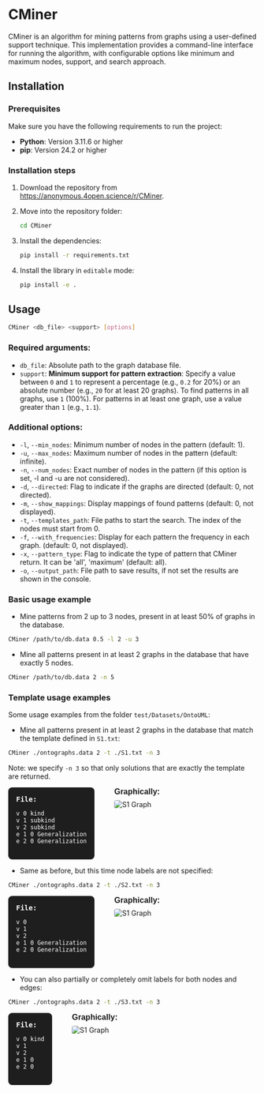 # CMiner

CMiner is an algorithm for mining patterns from graphs using a user-defined support technique. This implementation provides a command-line interface for running the algorithm, with configurable options like minimum and maximum nodes, support, and search approach.



## Installation

### Prerequisites

Make sure you have the following requirements to run the project:

- **Python**: Version 3.11.6 or higher
- **pip**: Version  24.2 or higher


### Installation steps

1. Download the repository from https://anonymous.4open.science/r/CMiner.
2. Move into the repository folder:
    ```bash
    cd CMiner
    ```

2. Install the dependencies:
    ```bash
    pip install -r requirements.txt
    ```

3. Install the library in `editable` mode:
    ```bash
    pip install -e .
    ```

## Usage

[//]: # ()
[//]: # (Once installed, CMiner can be used in three different ways:)

[//]: # ()
[//]: # (1. **Command Line Interface &#40;CLI&#41;**:)

[//]: # (    Run directly from the command line with the following syntax:)

```bash
CMiner <db_file> <support> [options]
 ```

[//]: # ()
[//]: # (2. **Using Python's `-m` flag**:)

[//]: # (   Alternatively, you can execute CMiner as a Python module:)

[//]: # (```bash)

[//]: # (python -m CMiner <db_file> <support> [options])

[//]: # ( ```)

[//]: # ()
[//]: # (2. **As a Python module**:)

[//]: # (   You can also import CMiner into your Python code and use it programmatically:)

[//]: # (   )
[//]: # (```python)

[//]: # (from CMiner import CMiner)

[//]: # ()
[//]: # (miner = CMiner&#40;)

[//]: # (    db_file='/path/to/your/db/graphs.data', # required)

[//]: # (    support=0.5,                            # required)

[//]: # (    min_nodes=1,)

[//]: # (    max_nodes=float&#40;'inf'&#41;,)

[//]: # (    show_mappings=False,)

[//]: # (    output_path=None,)

[//]: # (    start_patterns=None,)

[//]: # (    is_directed=False,)

[//]: # (    with_frequencies=False,)

[//]: # (    only_closed_patterns=False)

[//]: # (&#41;)

[//]: # ()
[//]: # (miner.mine&#40;&#41;)

[//]: # (```)

[//]: # ()



### Required arguments:
- `db_file`: Absolute path to the graph database file.
- `support`: **Minimum support for pattern extraction**: Specify a value between `0` and `1` to represent a percentage (e.g., `0.2` for 20%) or an absolute number (e.g., `20` for at least 20 graphs). To find patterns in all graphs, use `1` (100%). For patterns in at least one graph, use a value greater than `1` (e.g., `1.1`).


### Additional options:
- `-l`, `--min_nodes`: Minimum number of nodes in the pattern (default: 1).
- `-u`, `--max_nodes`: Maximum number of nodes in the pattern (default: infinite).
- `-n`, `--num_nodes`: Exact number of nodes in the pattern (if this option is set, -l and -u are not considered).
- `-d`, `--directed`: Flag to indicate if the graphs are directed (default: 0, not directed).
- `-m`, `--show_mappings`: Display mappings of found patterns (default: 0, not displayed).
- `-t`, `--templates_path`: File paths to start the search. The index of the nodes must start from 0.
- `-f`, `--with_frequencies`: Display for each pattern the frequency in each graph. (default: 0, not displayed).
- `-x`, `--pattern_type`: Flag to indicate the type of pattern that CMiner return. It can be 'all', 'maximum' (default: all).
- `-o`, `--output_path`: File path to save results, if not set the results are shown in the console. 

### Basic usage example

- Mine patterns from 2 up to 3 nodes, present in at least 50% of graphs in the database.

```bash
CMiner /path/to/db.data 0.5 -l 2 -u 3
 ```

- Mine all patterns present in at least 2 graphs in the database that have exactly 5 nodes.

```bash
CMiner /path/to/db.data 2 -n 5
```

### Template usage examples

Some usage examples from the folder `test/Datasets/OntoUML`:

- Mine all patterns present in at least 2 graphs in the database that match the template defined in `S1.txt`:

```bash
CMiner ./ontographs.data 2 -t ./S1.txt -n 3
```

Note: we specify `-n 3` so that only solutions that are exactly the template are returned.

<div style="display: flex; align-items: flex-start; gap: 40px;">

  <div style="background-color: #1e1e1e; padding: 16px; border-radius: 8px; color: white; font-family: monospace;">
  <strong>File:</strong>
  <pre><code>v 0 kind
v 1 subkind
v 2 subkind
e 1 0 Generalization
e 2 0 Generalization</code></pre>
</div>

  <div>
    <div style="font-family: sans-serif; font-size: 16px; margin-bottom: 8px;"><strong>Graphically:</strong></div>
    <img src="https://anonymous.4open.science/r/CMiner/img/S1.png" alt="S1 Graph" style="max-width: 300px; border-radius: 4px;"/>
  </div>

</div>

- Same as before, but this time node labels are not specified:

```bash
CMiner ./ontographs.data 2 -t ./S2.txt -n 3
```
<div style="display: flex; align-items: flex-start; gap: 40px;">

  <div style="background-color: #1e1e1e; padding: 16px; border-radius: 8px; color: white; font-family: monospace;">
  <strong>File:</strong>
  <pre><code>v 0
v 1
v 2
e 1 0 Generalization
e 2 0 Generalization</code></pre>
</div>

  <div>
    <div style="font-family: sans-serif; font-size: 16px; margin-bottom: 8px;"><strong>Graphically:</strong></div>
    <img src="https://anonymous.4open.science/r/CMiner/img/S2.png" alt="S1 Graph" style="max-width: 300px; border-radius: 4px;"/>
  </div>

</div>

- You can also partially or completely omit labels for both nodes and edges:


```bash
CMiner ./ontographs.data 2 -t ./S3.txt -n 3
```
<div style="display: flex; align-items: flex-start; gap: 40px;">

  <div style="background-color: #1e1e1e; padding: 16px; border-radius: 8px; color: white; font-family: monospace;">
  <strong>File:</strong>
  <pre><code>v 0 kind
v 1
v 2
e 1 0
e 2 0</code></pre>
</div>

  <div>
    <div style="font-family: sans-serif; font-size: 16px; margin-bottom: 8px;"><strong>Graphically:</strong></div>
    <img src="https://anonymous.4open.science/r/CMiner/img/S3.png" alt="S1 Graph" style="max-width: 300px; border-radius: 4px;"/>
  </div>

</div>